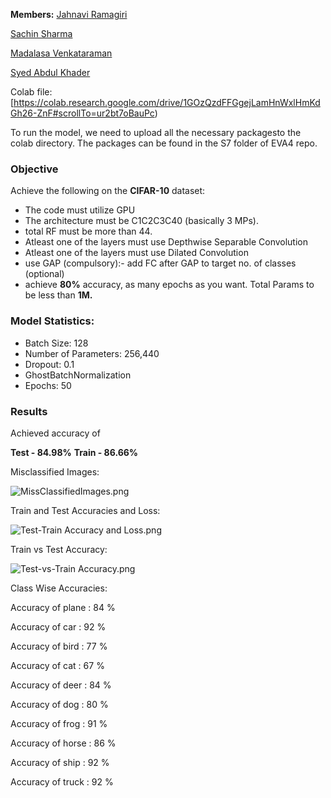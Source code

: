 **Members:**
[Jahnavi Ramagiri](https://canvas.instructure.com/courses/1804302/users/25685093)

[Sachin Sharma](https://canvas.instructure.com/courses/1804302/users/23724529)

[Madalasa Venkataraman](https://canvas.instructure.com/courses/1804302/users/25685106)

[Syed Abdul Khader](https://canvas.instructure.com/courses/1804302/users/25685109)

Colab file:[https://colab.research.google.com/drive/1GOzQzdFFGgejLamHnWxlHmKdGh26-ZnF#scrollTo=ur2bt7oBauPc)

To run the model, we need to upload all the necessary packagesto the colab directory. The packages can be found in the S7 folder of EVA4 repo.


### **Objective**

Achieve the following on the **CIFAR-10** dataset:

- The code must utilize GPU
- The architecture must be C1C2C3C40 (basically 3 MPs).
- total RF must be more than 44.
- Atleast one of the layers must use Depthwise Separable Convolution
- Atleast one of the layers must use Dilated Convolution
- use GAP (compulsory):- add FC after GAP to target no. of classes (optional)
- achieve **80%** accuracy, as many epochs as you want. Total Params to be less than **1M.**

### **Model Statistics:**

- Batch Size: 128
- Number of Parameters: 256,440
- Dropout: 0.1
- GhostBatchNormalization
- Epochs: 50

### **Results**

Achieved accuracy of

**Test - 84.98%**
**Train - 86.66%**

Misclassified Images:

![MissClassifiedImages.png](hhttps://github.com/abksyed/EVA4/blob/master/S7/Images/MissClassifiedImages.png)

Train and Test Accuracies and Loss:

![Test-Train Accuracy and Loss.png](https://github.com/abksyed/EVA4/blob/master/S7/Images/Test-vs-Train%20Accuracy.png)

Train vs Test Accuracy:

![Test-vs-Train Accuracy.png]([https://github.com/abksyed/EVA4/blob/master/S7/Images/Test-vs-Train%20Accuracy.png](https://github.com/abksyed/EVA4/blob/master/S7/Images/Test-vs-Train%20Accuracy.png))

Class Wise Accuracies:

Accuracy of plane : 84 %

Accuracy of car : 92 %

Accuracy of bird : 77 %

Accuracy of cat : 67 %

Accuracy of deer : 84 %

Accuracy of dog : 80 %

Accuracy of frog : 91 %

Accuracy of horse : 86 %

Accuracy of ship : 92 %

Accuracy of truck : 92 %
